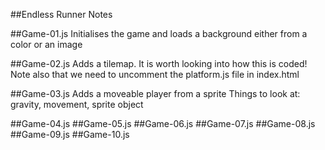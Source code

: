 ##Endless Runner Notes

##Game-01.js
Initialises the game and loads a background either from a color or an image

##Game-02.js
Adds a tilemap. It is worth looking into how this is coded!
Note also that we need to uncomment the platform.js file in index.html

##Game-03.js
Adds a moveable player from a sprite
Things to look at: gravity, movement, sprite object

##Game-04.js
##Game-05.js
##Game-06.js
##Game-07.js
##Game-08.js
##Game-09.js
##Game-10.js
